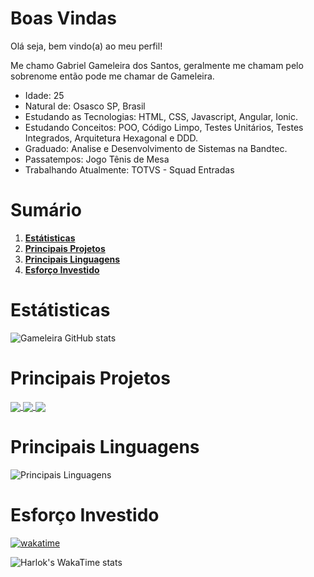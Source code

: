 # Boas Vindas

Olá seja, bem vindo(a) ao meu perfil!

Me chamo Gabriel Gameleira dos Santos, geralmente me chamam pelo sobrenome então pode me chamar de Gameleira. 

* Idade: 25
* Natural de: Osasco SP, Brasil
* Estudando as Tecnologias: HTML, CSS, Javascript, Angular, Ionic.
* Estudando Conceitos: POO, Código Limpo, Testes Unitários, Testes Integrados, Arquitetura Hexagonal e DDD. 
* Graduado: Analise e Desenvolvimento de Sistemas na Bandtec.
* Passatempos: Jogo Tênis de Mesa
* Trabalhando Atualmente: TOTVS - Squad Entradas

# Sumário

1. **[Estátisticas](#estátisticas)**
2. **[Principais Projetos](#principais-projetos)**
3. **[Principais Linguagens](#principais-linguagens)**
4. **[Esforço Investido](#esforço-investido)**

# Estátisticas

![Gameleira GitHub stats](https://github-readme-stats.vercel.app/api?username=GAMELEIRA&show_icons=true&theme=default)

# Principais Projetos

<div>
<a href="https://github.com/GAMELEIRA/estudos-frontend" >
<img align="center" src="https://github-readme-stats.vercel.app/api/pin/?username=GAMELEIRA&repo=estudos-frontend&theme=default&show_icons=true" />
</a>

<a href="https://github.com/GAMELEIRA/estudos-backend" >
<img align="center" src="https://github-readme-stats.vercel.app/api/pin/?username=GAMELEIRA&repo=estudos-backend&theme=default&show_icons=true" />
</a>
    
<a href="https://github.com/GAMELEIRA/estudos-linguagens-programacao">
<img align="center" src="https://github-readme-stats.vercel.app/api/pin/?username=GAMELEIRA&repo=estudos-linguagens-programacao&theme=default&show_icons=true" />
</a>
</div>

# Principais Linguagens

![Principais Linguagens](https://github-readme-stats.vercel.app/api/top-langs/?username=GAMELEIRA&size_weight=0.5&count_weight=0.5&langs_count=20)

# Esforço Investido

[![wakatime](https://wakatime.com/badge/user/be66342b-230a-4515-9f8d-6b91951a9171.svg)](https://wakatime.com/@be66342b-230a-4515-9f8d-6b91951a9171)

![Harlok's WakaTime stats](https://github-readme-stats.vercel.app/api/wakatime?username=Gameleira)
